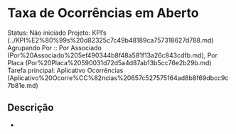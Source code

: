 # Taxa de Ocorrências em Aberto

Status: Não iniciado
Projeto: KPI’s (../KPI%E2%80%99s%20d82325c7c49b48189ca757318627d788.md)
Agrupando Por :: Por Associado (Por%20Associado%205ef490344b8f48a581f13a26c843cdfb.md), Por Placa (Por%20Placa%20590031d72d5a4d87ab13b5cc76e2b29b.md)
Tarefa principal: Aplicativo Ocorrências (Aplicativo%20Ocorre%CC%82ncias%20657c527575164ad8b8f69dbcc9c7b81e.md)

## Descrição

-